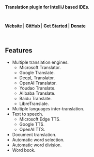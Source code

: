 <p><b>Translation plugin for IntelliJ based IDEs.</b></p>
<br/>
<p>
    <b>
        <a href="https://yiiguxing.github.io/TranslationPlugin/index.html">Website</a> |
        <a href="https://github.com/YiiGuxing/TranslationPlugin">GitHub</a> |
        <a href="https://yiiguxing.github.io/TranslationPlugin/start.html">Get Started</a> |
        <a href="https://plugins.jetbrains.com/plugin/8579-translation/support-donate">Donate</a>
    </b>
</p>
<br/>
<h2>Features</h2>
<ul>
    <li>Multiple translation engines.
        <ul>
            <li>Microsoft Translator.</li>
            <li>Google Translate.</li>
            <li>DeepL Translator.</li>
            <li>OpenAI Translator.</li>
            <li>Youdao Translate.</li>
            <li>Alibaba Translate.</li>
            <li>Baidu Translate.</li>
            <li>LibreTranslate.</li>
        </ul>
    </li>
    <li>Multiple languages inter-translation.</li>
    <li>Text to speech.
        <ul>
            <li>Microsoft Edge TTS.</li>
            <li>Google TTS.</li>
            <li>OpenAI TTS.</li>
        </ul>
    </li>
    <li>Document translation.</li>
    <li>Automatic word selection.</li>
    <li>Automatic word division.</li>
    <li>Word book.</li>
</ul>